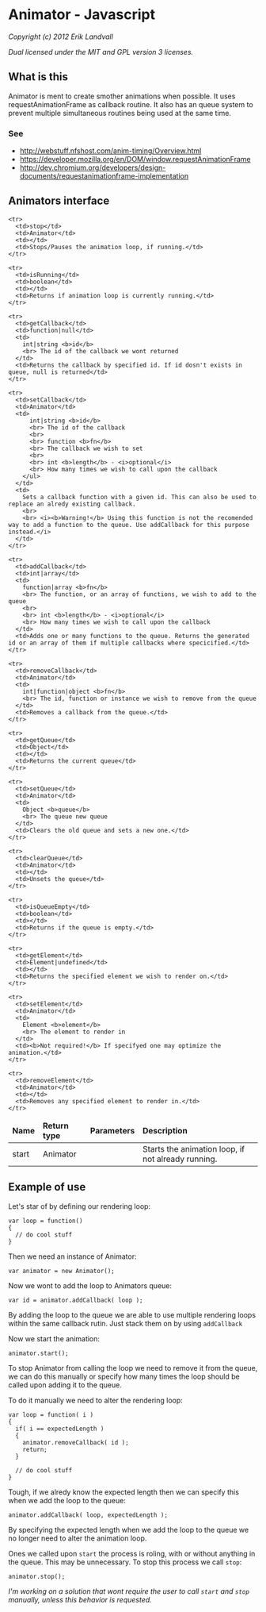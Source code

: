 # Animator - Javascript

*Copyright (c) 2012 Erik Landvall*

*Dual licensed under the MIT and GPL version 3 licenses.*

## What is this
Animator is ment to create smother animations when possible.
It uses requestAnimationFrame as callback routine. 
It also has an queue system to prevent multiple simultaneous routines being used
at the same time.

### See
* http://webstuff.nfshost.com/anim-timing/Overview.html
* https://developer.mozilla.org/en/DOM/window.requestAnimationFrame
* http://dev.chromium.org/developers/design-documents/requestanimationframe-implementation

## Animators interface

<table>
  <thead>
    <tr>
      <td><b>Name</b></td>
      <td><b>Return type</b></td>
      <td><b>Parameters</b></td>
      <td><b>Description</b></td>
    </tr>
  </thead>

  <tbody>
    <tr>
      <td>start</td>
      <td>Animator</td>
      <td></td>
      <td>Starts the animation loop, if not already running.</td>
    </tr>

    <tr>
      <td>stop</td>
      <td>Animator</td>
      <td></td>
      <td>Stops/Pauses the animation loop, if running.</td>
    </tr>

    <tr>
      <td>isRunning</td>
      <td>boolean</td>
      <td></td>
      <td>Returns if animation loop is currently running.</td>
    </tr>

    <tr>
      <td>getCallback</td>
      <td>function|null</td>
      <td>
        int|string <b>id</b>
        <br> The id of the callback we wont returned
      </td>
      <td>Returns the callback by specified id. If id dosn't exists in queue, null is returned</td>
    </tr>

    <tr>
      <td>setCallback</td>
      <td>Animator</td>
      <td>
          int|string <b>id</b>
          <br> The id of the callback
          <br>
          <br> function <b>fn</b>
          <br> The callback we wish to set
          <br>
          <br> int <b>length</b> - <i>optional</i>
          <br> How many times we wish to call upon the callback
        </ul>
      </td>
      <td>
        Sets a callback function with a given id. This can also be used to replace an alredy existing callback.
        <br> 
        <br> <i><b>Warning!</b> Using this function is not the recomended way to add a function to the queue. Use addCallback for this purpose instead.</i>
      </td>
    </tr>

    <tr>
      <td>addCallback</td>
      <td>int|array</td>
      <td>
        function|array <b>fn</b>
        <br> The function, or an array of functions, we wish to add to the queue
        <br> 
        <br> int <b>length</b> - <i>optional</i>
        <br> How many times we wish to call upon the callback
      </td>
      <td>Adds one or many functions to the queue. Returns the generated id or an array of them if multiple callbacks where specicified.</td>
    </tr>

    <tr>
      <td>removeCallback</td>
      <td>Animator</td>
      <td>
        int|function|object <b>fn</b>
        <br> The id, function or instance we wish to remove from the queue
      </td>
      <td>Removes a callback from the queue.</td>
    </tr>

    <tr>
      <td>getQueue</td>
      <td>Object</td>
      <td></td>
      <td>Returns the current queue</td>
    </tr>

    <tr>
      <td>setQueue</td>
      <td>Animator</td>
      <td>
        Object <b>queue</b>
        <br> The queue new queue
      </td>
      <td>Clears the old queue and sets a new one.</td>
    </tr>

    <tr>
      <td>clearQueue</td>
      <td>Animator</td>
      <td></td>
      <td>Unsets the queue</td>
    </tr>

    <tr>
      <td>isQueueEmpty</td>
      <td>boolean</td>
      <td></td>
      <td>Returns if the queue is empty.</td>
    </tr>

    <tr>
      <td>getElement</td>
      <td>Element|undefined</td>
      <td></td>
      <td>Returns the specified element we wish to render on.</td>
    </tr>

    <tr>
      <td>setElement</td>
      <td>Animator</td>
      <td>
        Element <b>element</b>
        <br> The element to render in
      </td>
      <td><b>Not required!</b> If specifyed one may optimize the animation.</td>
    </tr>

    <tr>
      <td>removeElement</td>
      <td>Animator</td>
      <td></td>
      <td>Removes any specified element to render in.</td>
    </tr>
  </tbody>
</table>

## Example of use

Let's star of by defining our rendering loop:

    var loop = function()
    {
      // do cool stuff
    }

Then we need an instance of Animator:

    var animator = new Animator();

Now we wont to add the loop to Animators queue: 

    var id = animator.addCallback( loop );

By adding the loop to the queue we are able to use multiple rendering loops
within the same callback rutin. Just stack them on by using `addCallback`

Now we start the animation:

    animator.start();

To stop Animator from calling the loop we need to remove it from the queue, we can do this manually or specify how many times the loop should be called upon adding it to the queue.

To do it manually we need to alter the rendering loop:

    var loop = function( i )
    {
      if( i == expectedLength )
      {
        animator.removeCallback( id );
        return;
      }

      // do cool stuff
    }

Tough, if we alredy know the expected length then we can specify this when we add the loop to the queue:

    animator.addCallback( loop, expectedLength );

By specifying the expected length when we add the loop to the queue we no longer need to alter the animation loop.

Ones we called upon `start` the process is roling, with or without anything in the queue. This may be unnecessary. To stop this process we call `stop`:

    animator.stop();

*I'm working on a solution that wont require the user to call `start` and `stop` manually, unless this behavior is requested.*
